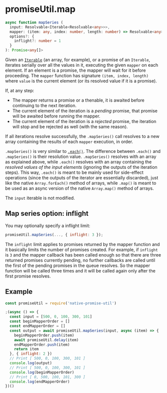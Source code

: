 # promiseUtil.map

```ts
async function mapSeries (
  input: Resolvable<Iterable<Resolvable<any>>>,
  mapper: (item: any, index: number, length: number) => Resolvable<any>,
  options?: {
    inflight?: number = 1
  }
): Promise<any[]>
```

Given an [`Iterable`][1] (an array, for example), or a promise of an `Iterable`, iterates
serially over all the values in it, executing the given `mapper` on each element.
If an element is a promise, the mapper will wait for it before proceeding. The `mapper`
function has signature `(item, index, length)` where `value` is the current element
(or its resolved value if it is a promise).

If, at any step:
* The mapper returns a promise or a thenable, it is awaited before continuing to the next iteration.
* The current element of the iteration is a *pending* promise, that promise will be
  awaited before running the mapper.
* The current element of the iteration is a *rejected* promise, the iteration will
  stop and be rejected as well (with the same reason).

If all iterations resolve successfully, the `.mapSeries()` call resolves to a new array
containing the results of each `mapper` execution, in order.

`.mapSeries()` is very similar to [`.each()`](./each.md). The difference between
`.each()` and `.mapSeries()` is their resolution value. `.mapSeries()` resolves with
an array as explained above, while `.each()` resolves with an array containing the
*resolved values of the input elements* (ignoring the outputs of the iteration steps).
This way, `.each()` is meant to be mainly used for side-effect operations (since the
outputs of the iterator are essentially discarded), just like the native `Array.forEach()`
method of arrays, while `.map()` is meant to be used as an async version of the native
`Array.map()` method of arrays.

The `input` iterable is not modified.


## Map series option: inflight

You may optionally specify a inflight limit:

```js
promiseUtil.mapSeries(..., { inflight: 3 });
```

The `inflight` limit applies to promises returned by the mapper function and it basically
limits the number of promises created. For example, if `inflight` is `3` and the mapper
callback has been called enough so that there are three returned promises currently pending,
no further callbacks are called until the first of the pending promises in the queue resolves.
So the mapper function will be called three times and it will be called again only after
the first promise resolves.


## Example

```js
const promiseUtil = require('native-promise-util')

;(async () => {
  const input = [500, 0, 100, 300, 101]
  const beginMapperOrder = []
  const endMapperOrder = []
  const output = await promiseUtil.mapSeries(input, async (item) => {
    beginMapperOrder.push(item)
    await promiseUtil.delay(item)
    endMapperOrder.push(item)
    return item
  }, { inflight: 2 })
  // Print [ 500, 0, 100, 300, 101 ]
  console.log(output)
  // Print [ 500, 0, 100, 300, 101 ]
  console.log(beginMapperOrder)
  // Print [ 0, 500, 100, 101, 300 ]
  console.log(endMapperOrder)
})()
```



[1]: https://developer.mozilla.org/en-US/docs/Web/JavaScript/Reference/Iteration_protocols
